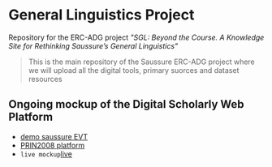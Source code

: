 # General Linguistics Project
Repository for the ERC-ADG project *"SGL: Beyond the Course. A Knowledge Site for Rethinking Saussure’s General Linguistics"*

> This is the main repository of the Saussure ERC-ADG project where we will upload all the digital tools, primary suorces and dataset resources

## Ongoing mockup of the Digital Scholarly Web Platform
 * [demo saussure EVT][evt]
 * [PRIN2008 platform][mk]
 * `live mockup`[live]
 
 [mk]: http://licodemo.ilc.cnr.it:8080/Saussure_Wapp/
 [evt]: http://licodemo.ilc.cnr.it/demo/demo-saussure-build
 [live]: https://hp028.csb.app/
